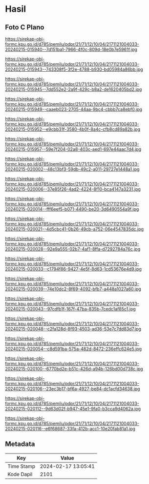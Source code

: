 # Hasil

## Foto C Plano

https://sirekap-obj-formc.kpu.go.id/d785/pemilu/pdpr/21/71/12/10/04/2171121004033-20240215-015940--7d151ba1-7966-4f0c-809d-18e0b7e5961f.jpg

https://sirekap-obj-formc.kpu.go.id/d785/pemilu/pdpr/21/71/12/10/04/2171121004033-20240215-015943--743308f5-3f2e-4788-b930-bd05984a86bb.jpg

https://sirekap-obj-formc.kpu.go.id/d785/pemilu/pdpr/21/71/12/10/04/2171121004033-20240215-015945--7dd552e2-2a9f-429c-b8a2-de1620405bd2.jpg

https://sirekap-obj-formc.kpu.go.id/d785/pemilu/pdpr/21/71/12/10/04/2171121004033-20240215-015949--caaeb023-2705-44aa-9bc4-cbbb7ca8ebf0.jpg

https://sirekap-obj-formc.kpu.go.id/d785/pemilu/pdpr/21/71/12/10/04/2171121004033-20240215-015952--e9cbb31f-3580-4b0f-8a4c-cfb8cd89a82b.jpg

https://sirekap-obj-formc.kpu.go.id/d785/pemilu/pdpr/21/71/12/10/04/2171121004033-20240215-015957--59e7f204-02a8-403c-aed1-697e44aac7d4.jpg

https://sirekap-obj-formc.kpu.go.id/d785/pemilu/pdpr/21/71/12/10/04/2171121004033-20240215-020002--48c13bf3-59db-49c2-a011-29727e1448a1.jpg

https://sirekap-obj-formc.kpu.go.id/d785/pemilu/pdpr/21/71/12/10/04/2171121004033-20240215-020006--37e85f26-4ad2-4224-8f10-bca4147a3231.jpg

https://sirekap-obj-formc.kpu.go.id/d785/pemilu/pdpr/21/71/12/10/04/2171121004033-20240215-020014--fff6eef5-b071-4490-be20-3d6490554a9f.jpg

https://sirekap-obj-formc.kpu.go.id/d785/pemilu/pdpr/21/71/12/10/04/2171121004033-20240215-020021--4d5cbc41-0b26-49cb-a752-06e4547835dc.jpg

https://sirekap-obj-formc.kpu.go.id/d785/pemilu/pdpr/21/71/12/10/04/2171121004033-20240215-020028--92e9a555-02b7-4af1-8ffa-d7292784a76c.jpg

https://sirekap-obj-formc.kpu.go.id/d785/pemilu/pdpr/21/71/12/10/04/2171121004033-20240215-020033--c1794f86-9427-4e5f-8d63-1cd53676e4d9.jpg

https://sirekap-obj-formc.kpu.go.id/d785/pemilu/pdpr/21/71/12/10/04/2171121004033-20240215-020039--74e10dc2-8f69-4092-bfb7-a448a1027a60.jpg

https://sirekap-obj-formc.kpu.go.id/d785/pemilu/pdpr/21/71/12/10/04/2171121004033-20240215-020043--97cdfb1f-167f-47ba-835b-7cedc1af85c1.jpg

https://sirekap-obj-formc.kpu.go.id/d785/pemilu/pdpr/21/71/12/10/04/2171121004033-20240215-020048--c2fa128d-8f93-4503-ad36-53e7c7dd83d7.jpg

https://sirekap-obj-formc.kpu.go.id/d785/pemilu/pdpr/21/71/12/10/04/2171121004033-20240215-020054--c8d591ba-575a-482d-8472-236effc624e5.jpg

https://sirekap-obj-formc.kpu.go.id/d785/pemilu/pdpr/21/71/12/10/04/2171121004033-20240215-020100--6770bd2e-b51c-426d-a94b-126bd00d738c.jpg

https://sirekap-obj-formc.kpu.go.id/d785/pemilu/pdpr/21/71/12/10/04/2171121004033-20240215-020106--23ec3b17-bf6a-4927-be84-dc1acfd34638.jpg

https://sirekap-obj-formc.kpu.go.id/d785/pemilu/pdpr/21/71/12/10/04/2171121004033-20240215-020112--9d63d02f-b947-45e1-9fa0-b3cca9d4062a.jpg

https://sirekap-obj-formc.kpu.go.id/d785/pemilu/pdpr/21/71/12/10/04/2171121004033-20240215-020116--e6f68687-33fa-412b-acc1-10e20fab81a1.jpg


## Metadata

| Key        | Value               |
| ---------- | ------------------- |
| Time Stamp | 2024-02-17 13:05:41 |
| Kode Dapil | 2101                |



